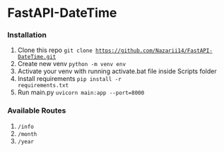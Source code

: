 # FastAPI-DateTime

### Installation
1. Clone this repo <code>git clone https://github.com/Nazarii14/FastAPI-DateTime.git</code>
2. Create new venv <code>python -m venv env</code>
3. Activate your venv with running activate.bat file inside Scripts folder
4. Install requirements <code>pip install -r requirements.txt</code>
5. Run main.py <code>uvicorn main:app --port=8000</code>

### Available Routes
1. <code>/info</code>
2. <code>/month</code>
3. <code>/year</code>

